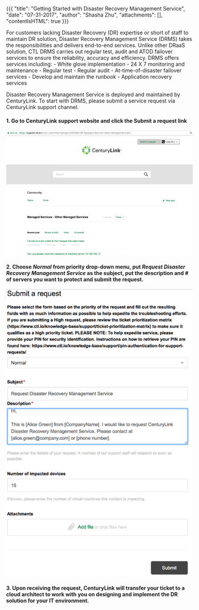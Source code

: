 {{{
  "title": "Getting Started with Disaster Recovery Management Service",
  "date": "07-31-2017",
  "author": "Shasha Zhu",
  "attachments": [],
 "contentIsHTML": true
}}}

For customers lacking Disaster Recovery (DR) expertise or short of staff to maintain DR solution, Disaster Recovery Management Service (DRMS) takes the responsibilities and delivers end-to-end services. Unlike other DRaaS solution, CTL DRMS carries out regular test, audit and ATOD failover services to ensure the reliability, accuracy and efficiency.  DRMS offers services including:
	- White glove implementation
	- 24 X 7 monitoring and maintenance
	- Regular test
	- Regular audit
	- At-time-of-disaster failover services
	- Develop and maintain the runbook
	- Application recovery services

 
Disaster Recovery Management Service is deployed and maintained by CenturyLink. To start with DRMS, please submit a service request via CenturyLink support channel. 
 
#### 1. Go to CenturyLink support website and click the Submit a request link  	

![WEBSITE](../images/drms-website.png) 
 
#### 2. Choose *Normal* from priority drop-down menu, put *Request Disaster Recovery Management Service* as the subject, put the description and # of servers you want to protect and submit the request.
 
![REQUEST](../images/drms-request.png) 
 
#### 3. Upon receiving the request, CenturyLink will transfer your ticket to a cloud architect to work with you on designing and implement the DR solution for your IT environment. 